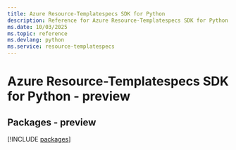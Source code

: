 ```yaml
---
title: Azure Resource-Templatespecs SDK for Python
description: Reference for Azure Resource-Templatespecs SDK for Python
ms.date: 10/03/2025
ms.topic: reference
ms.devlang: python
ms.service: resource-templatespecs
---
```

# Azure Resource-Templatespecs SDK for Python - preview
## Packages - preview
[!INCLUDE [packages](resource-templatespecs-index.md)]